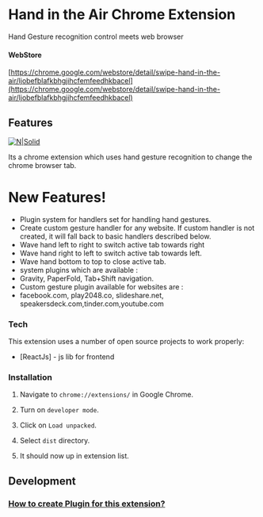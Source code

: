 # Hand in the Air Chrome Extension

Hand Gesture recognition control meets web browser

#### WebStore

[https://chrome.google.com/webstore/detail/swipe-hand-in-the-air/ljobefblafkbhgjihcfemfeedhkbacel](https://chrome.google.com/webstore/detail/swipe-hand-in-the-air/ljobefblafkbhgjihcfemfeedhkbacel)


## Features

[![N|Solid](https://raw.githubusercontent.com/fxnoob/hand-gestures-chrome-extension/master/option-page/components/help/help2.png)](https://github.com/fxnoob/swipe-tabs-chrome-extension)

Its a chrome extension which uses hand gesture recognition to change the chrome browser tab.

# New Features!
  - Plugin system for handlers set for handling hand gestures.
  - Create custom gesture handler for any website. If custom handler is not created, it will fall back to basic handlers described below. 
  - Wave hand left to right to switch active tab towards right
  - Wave hand right to left to switch active tab towards left.
  - Wave hand bottom to top to close active tab.
  - system plugins which are available : 
  - Gravity, PaperFold, Tab+Shift navigation.
  - Custom gesture plugin available for websites are :
  - facebook.com, play2048.co, slideshare.net, speakersdeck.com,tinder.com,youtube.com
 
 ### Tech

This extension uses a number of open source projects to work properly:

* [ReactJs] - js lib for frontend

### Installation

1. Navigate to `chrome://extensions/` in Google Chrome.

2. Turn on `developer mode`.

3. Click on `Load unpacked`.

4. Select `dist` directory.

5. It should now up in extension list.

## Development

### [How to create Plugin for this extension?](https://github.com/fxnoob/swipe-tabs-chrome-extension/wiki/How-to-create-Plugin-for-this-extension%3F)
